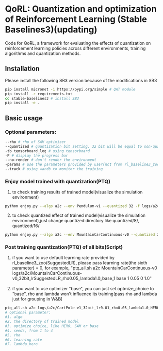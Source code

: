 # QoRL: Quantization and optimization of Reinforcement Learning (Stable Baselines3)(updating)

Code for QoRL, a framework for evaluating the effects of quantization on reinforcement learning policies across different environments, training algorithms and quantization methods.

## Installation

Please install the following SB3 version because of the modifications in SB3 <br/>
```sh
pip install micronet -i https://pypi.org/simple # QAT module
pip install -r requirements.txt
cd stable-baselines3 # install SB3
pip install -e .
```

## Basic usage

### Optional parameters:
```sh
--rho # rho of SAM optimizer
--quantized # quantization bit setting, 32 bit will be equal to non-quantization
-tb tensorboard_log # using tensorboard
-P # display the progress bar
--no-render # don't render the environment
-params # use the parameters provided by user(not from rl_baseline3_zoo). e.g.-params learning_rate:0.01 buffer_size:256
--track # using wandb to monitor the training
```

[//]: # (## Quick start to train&#40;search lr, rho and lambda_hero&#41;)

[//]: # (```sh)

[//]: # (bash auto_train.sh a2c 32 20 1000000 search_all)

[//]: # (# $1 is the name of algorithm)

[//]: # (# $2 is the set of quantization bit&#40;QAT&#41;, using 32 bit means no QAT)

[//]: # (# $3 is the test times&#40;seeds number&#41;)

[//]: # (# $4 is timestep for training)

[//]: # (# $5 is the choice of training, search all lr and rho, search lr , search rho, search lambda_hero)

[//]: # (```)

[//]: # ()
[//]: # (### Train model from scratch&#40;QAT&#41;)

[//]: # (```sh)

[//]: # (python train.py --algo dqn --env CartPole-v1 --device cuda --optimize-choice base --quantize 32 -P --rho 0.05 --track)

[//]: # (```)

[//]: # ()
[//]: # ()
### Enjoy model trained with quantization(PTQ)



1. to check training results of trained model(visualize the simulation environment)
```sh
python enjoy.py --algo a2c --env Pendulum-v1 --quantized 32 -f logs/a2c/Pendulum-v1_32bit_lr0.05_rho0.01_lambda1.0_HERO_1
```
2. to check quantized effect of trained model(visualize the simulation environment),just change quantized directory like quantized/8/, quantized/16/
```sh
python enjoy.py --algo a2c --env MountainCarContinuous-v0 --quantized 32 -f quantized/8/a2c/MountainCarContinuous-v0_lrSuggestedLR_rho0.05_lambda1.0_base_1
```

[//]: # ()
[//]: # (### Post training quantization&#40;PTQ&#41; )

[//]: # (```sh)

[//]: # (python new_ptq.py --algo dqn --env CartPole-v1 --quantized 8 )

[//]: # (```)

[//]: # ()
[//]: # (### Collate model with different quantization bits and build reward diagram)

[//]: # ()
[//]: # (#### PTQ:)

[//]: # (```sh)

[//]: # (python collate_model.py --algo dqn --env CartPole-v1 --device cuda -f quantized --no-render)

[//]: # (```)

### Post training quantization(PTQ) of all bits(Script)
1. if you want to use default learning rate provided by rl_baseline3_zoo(SuggestedLR), please pass learning rate(the sixth parameter) = 0, for example, "ptq_all.sh a2c MountainCarContinuous-v0  logs/a2c/MountainCarContinuous-v0_32bit_lrSuggestedLR_rho0.05_lambda1.0_base_1 base 1 0.05 0 1.0"<br/><br/>
2. if you want to use optimizer "base", you can just set optmize_choice to "base", rho and lambda won't influence its training(pass rho and lambda just for grouping in W&B)
```sh
ptq_all.sh a2c logs/a2c/CartPole-v1_32bit_lr0.01_rho0.05_lambda1.0_HERO_1 HERO 1 0.05 0.01 1.0
# optional parameter:
#1. algo 
#2. the directory of trained model
#3. optimize choice, like HERO, SAM or base
#4. seeds, from 1 to 4
#5. rho
#6. learning rate
#7. lambda_hero
```



